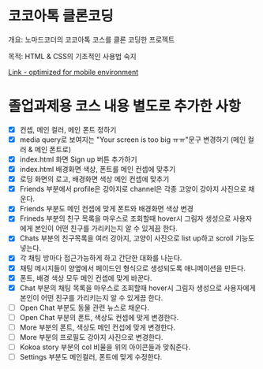 # 코코아톡 클론코딩

개요: 노마드코더의 코코아톡 코스를 클론 코딩한 프로젝트

목적: HTML & CSS의 기초적인 사용법 숙지

[Link - optimized for mobile environment](https://westone034626.github.io/kokoa-clone-2020/)

# 졸업과제용 코스 내용 별도로 추가한 사항

- [x] 컨셉, 메인 컬러, 메인 폰트 정하기
- [x] media query로 보여지는 "Your screen is too big ㅠㅠ"문구 변경하기 (메인 컬러 & 메인 폰트로)
- [x] index.html 화면 Sign up 버튼 추가하기
- [x] index.html 배경화면 색상, 폰트를 메인 컨셉에 맞추기
- [x] 로딩 화면의 로고, 배경화면 색상 메인 컨셉에 맞추기
- [x] Friends 부분에서 profile은 강아지로 channel은 각종 고양이 강아지 사진으로 채운다.
- [x] Friends 부분도 메인 컨셉에 맞게 폰트와 배경화면 색상 변경
- [x] Frineds 부분의 친구 목록을 마우스로 조회할때 hover시 그림자 생성으로 사용자에게 본인이 어떤 친구를 가리키는지 알 수 있게끔 한다.
- [x] Chats 부분의 친구목록을 여러 강아지, 고양이 사진으로 list up하고 scroll 기능도 넣는다.
- [x] 각 채팅 방마다 접근가능하게 하고 간단한 대화를 나눈다.
- [x] 채팅 메시지들이 양옆에서 페이드인 형식으로 생성되도록 애니메이션을 만든다.
- [x] 폰트, 배경 색상 모두 메인 컨셉에 맞게 바꾼다.
- [x] Chat 부분의 채팅 목록을 마우스로 조회할때 hover시 그림자 생성으로 사용자에게 본인이 어떤 친구를 가리키는지 알 수 있게끔 한다.
- [ ] Open Chat 부분도 동물 관련 뉴스로 채운다.
- [ ] Open Chat 부분의 폰트, 색상도 컨셉에 맞게 변경한다.
- [ ] More 부분의 폰트, 색상도 메인 컨섭에 맞게 변경한다.
- [ ] More 부분의 프로필도 강아지 사진으로 변경한다.
- [ ] Kokoa story 부분의 col 비율을 위의 아이콘들과 맞춰준다.
- [ ] Settings 부분도 메인컬러, 폰트에 맞게 수정한다.
